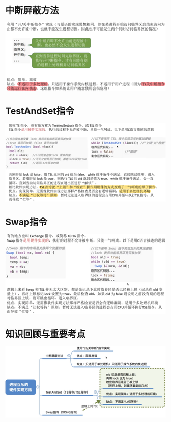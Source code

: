 # 中断屏蔽方法
<img src="img/../../img/中断屏蔽的方法.png">

# TestAndSet指令
<img src="img/../../img/TestAndSet指令C语言逻辑.png">

# Swap指令
<img src="img/../../img/Swap指令代码思路.png">

# 知识回顾与重要考点
<img src="img/../../img/进程互斥的硬件实现方式.png">